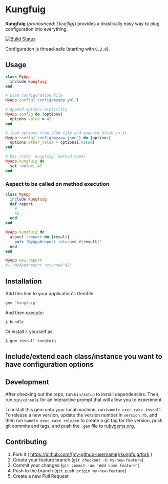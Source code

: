 # Kungfuig

**Kungfuig** (_pronounced: [ˌkʌŋˈfig]_) provides a drastically easy way to plug configuration into everything.

[![Build Status](https://travis-ci.org/am-kantox/kungfuig.svg\?branch\=master)](https://travis-ci.org/am-kantox/kungfuig)

Configuration is thread-safe (starting with `0.2.0`).

## Usage

```ruby
class MyApp
  include Kungfuig
end

# Load configuration file
MyApp.config('config/myapp.yml')

# Append options explicitly
MyApp.config do |options|
  options.value = 42
end

# load options from JSON file and execute block on it
MyApp.config('config/myapp.json') do |options|
  options.other_value = options[:value]
end

# DSL (note `kungfuig` method name)
MyApp.kungfuig do
  set :value, 42
end
```

### Aspect to be called on method execution

```ruby
class MyApp
  include Kungfuig
  def report
    # ...
    42
  end
end

MyApp.kungfuig do
  aspect :report do |result|
    puts "MyApp#report returned #{result}"
  end
end

MyApp.new.report
#⇒ "MyApp#report returned 42"
```

## Installation

Add this line to your application's Gemfile:

```ruby
gem 'kungfuig'
```

And then execute:

    $ bundle

Or install it yourself as:

    $ gem install kungfuig

## Include/extend each class/instance you want to have configuration options

## Development

After checking out the repo, run `bin/setup` to install dependencies. Then, run `bin/console` for an interactive prompt that will allow you to experiment.

To install this gem onto your local machine, run `bundle exec rake install`. To release a new version, update the version number in `version.rb`, and then run `bundle exec rake release` to create a git tag for the version, push git commits and tags, and push the `.gem` file to [rubygems.org](https://rubygems.org).

## Contributing

1. Fork it ( https://github.com/[my-github-username]/kungfuig/fork )
2. Create your feature branch (`git checkout -b my-new-feature`)
3. Commit your changes (`git commit -am 'Add some feature'`)
4. Push to the branch (`git push origin my-new-feature`)
5. Create a new Pull Request
